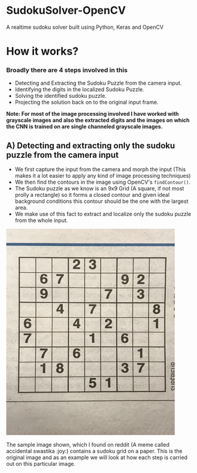 # SudokuSolver-OpenCV
A realtime sudoku solver built using Python, Keras and OpenCV

# How it works?

### Broadly there are 4 steps involved in this

* Detecting and Extracting the Sudoku Puzzle from the camera input.
* Identifying the digits in the localized Sudoku Puzzle.
* Solving the identified sudoku puzzle.
* Projecting the solution back on to the original input frame.

<strong>Note: For most of the image processing involved I have worked with grayscale images and also the extracted digits and the images on which the CNN is trained on are single channeled grayscale images.</strong>

## A) Detecting and extracting only the sudoku puzzle from the camera input

* We first capture the input from the camera and morph the input (This makes it a lot easier to apply any kind of image processing techniques)
* We then find the contours in the image using OpenCV's `findContour()`.
* The Sudoku puzzle as we know is an 9x9 Grid (A square, if not most prolly a rectangle) so it forms a closed contour and given ideal background conditions this contour should be the one with the largest area.
* We make use of this fact to extract and localize only the sudoku puzzle from the whole input.


<img src='Samples/Original.png' width=450 height=550>
<p text-align="center">
The sample image shown, which I found on reddit (A meme called accidental swastika :joy:) contains a sudoku grid on a paper. This is the original image and as an example we will look at how each step is carried out on this particular image.
</p>
